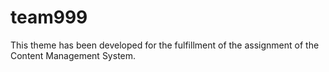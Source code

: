# team999
This theme has been developed for the fulfillment of the assignment of the Content Management System.
